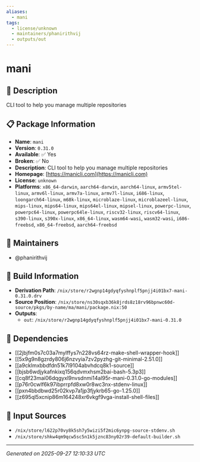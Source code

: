 ```yaml
---
aliases:
  - mani
tags:
  - license/unknown
  - maintainers/phanirithvij
  - outputs/out
---
```


# mani

## 📝 Description

CLI tool to help you manage multiple repositories

## 📋 Package Information

- **Name**: `mani`
- **Version**: `0.31.0`
- **Available**: ✅ Yes
- **Broken**: ✅ No
- **Description**: CLI tool to help you manage multiple repositories
- **Homepage**: [https://manicli.com](https://manicli.com)
- **License**: `unknown`
- **Platforms**: `x86_64-darwin`, `aarch64-darwin`, `aarch64-linux`, `armv5tel-linux`, `armv6l-linux`, `armv7a-linux`, `armv7l-linux`, `i686-linux`, `loongarch64-linux`, `m68k-linux`, `microblaze-linux`, `microblazeel-linux`, `mips-linux`, `mips64-linux`, `mips64el-linux`, `mipsel-linux`, `powerpc-linux`, `powerpc64-linux`, `powerpc64le-linux`, `riscv32-linux`, `riscv64-linux`, `s390-linux`, `s390x-linux`, `x86_64-linux`, `wasm64-wasi`, `wasm32-wasi`, `i686-freebsd`, `x86_64-freebsd`, `aarch64-freebsd`
## 👥 Maintainers

- @phanirithvij


## 🔧 Build Information

- **Derivation Path**: `/nix/store/r2wgnp14gdyqfyshnplf5pnjj4i01bx7-mani-0.31.0.drv`
- **Source Position**: `/nix/store/ns30sqxb36k8jrds8z18rv96bpnwc60d-source/pkgs/by-name/ma/mani/package.nix:50`
- **Outputs**:
  - `out`:  `/nix/store/r2wgnp14gdyqfyshnplf5pnjj4i01bx7-mani-0.31.0`

## 🔗 Dependencies

- [[2jbjfm0s7c03a7mylffys7n228vs64rz-make-shell-wrapper-hook]]
- [[5x9g9n8gzrdy806j6nzvyia7zv2pyzhg-git-minimal-2.51.0]]
- [[a9cklmxbbdfdn51k7l9104abvhdcq8k1-source]]
- [[bjsb6wdjykafnkixq156qdvmxhsm2bai-bash-5.3p3]]
- [[cq8f23mai06dqgyxl9nvsdnmi14al95r-mani-0.31.0-go-modules]]
- [[p76r0cwlf6k97ibprrpfd8xw0r8wc3nx-stdenv-linux]]
- [[pxn4bbdbwd25r02kvp7a1jp3fjykrb65-go-1.25.0]]
- [[z695ql5xcnip86m164248xr6vkgf9vga-install-shell-files]]

## 📁 Input Sources

- `/nix/store/l622p70vy8k5sh7y5wizi5f2mic6ynpg-source-stdenv.sh`
- `/nix/store/shkw4qm9qcw5sc5n1k5jznc83ny02r39-default-builder.sh`

---
*Generated on 2025-09-27 12:10:33 UTC*

